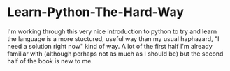 # Learn-Python-The-Hard-Way

I'm working through this very nice introduction to python to try and learn the language is a more stuctured, useful way
than my usual haphazard, "I need a solution right now" kind of way.  A lot of the first half I'm already familiar with (although perhaps not as much as I should be) but the second half of the book is new to me.
